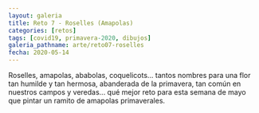 ```yaml
---
layout: galeria
title: Reto 7 - Roselles (Amapolas)
categories: [retos]
tags: [covid19, primavera-2020, dibujos]
galeria_pathname: arte/reto07-roselles
fecha: 2020-05-14
---
```


Roselles, amapolas, ababolas, coquelicots... tantos nombres para una flor tan humilde y tan hermosa, abanderada de la primavera, tan común en nuestros campos y veredas... qué mejor reto para esta semana de mayo que pintar un ramito de amapolas primaverales.


